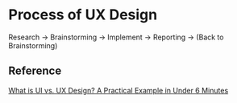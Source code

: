# Process of UX Design

Research -> Brainstorming -> Implement -> Reporting -> (Back to Brainstorming)

## Reference

[What is UI vs. UX Design? A Practical Example in Under 6 Minutes](https://www.youtube.com/watch?v=TgqeRTwZvIo&ab_channel=DesignCourse)
